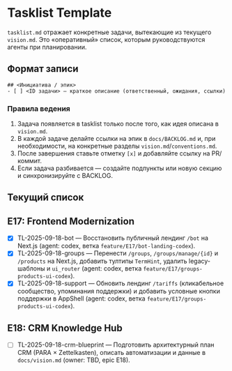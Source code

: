 # Tasklist Template

`tasklist.md` отражает конкретные задачи, вытекающие из текущего `vision.md`. Это «оперативный» список, которым руководствуются агенты при планировании.

## Формат записи
```
## <Инициатива / эпик>
- [ ] <ID задачи> — краткое описание (ответственный, ожидания, ссылки)
```

### Правила ведения
1. Задача появляется в tasklist только после того, как идея описана в `vision.md`.
2. В каждой задаче делайте ссылки на эпик в `docs/BACKLOG.md` и, при необходимости, на конкретные разделы `vision.md`/`conventions.md`.
3. После завершения ставьте отметку `[x]` и добавляйте ссылку на PR/коммит.
4. Если задача разбивается — создайте подпункты или новую секцию и синхронизируйте с BACKLOG.

## Текущий список

## E17: Frontend Modernization
- [x] TL-2025-09-18-bot — Восстановить публичный лендинг `/bot` на Next.js (agent: codex, ветка `feature/E17/bot-landing-codex`).
- [x] TL-2025-09-18-groups — Перенести `/groups`, `/groups/manage/{id}` и `/products` на Next.js, добавить тултипы `TermHint`, удалить legacy-шаблоны и `ui_router` (agent: codex, ветка `feature/E17/groups-products-ui-codex`).
- [x] TL-2025-09-18-support — Обновить лендинг `/tariffs` (кликабельное сообщество, упоминания поддержки) и добавить условные кнопки поддержки в AppShell (agent: codex, ветка `feature/E17/groups-products-ui-codex`).

## E18: CRM Knowledge Hub
- [ ] TL-2025-09-18-crm-blueprint — Подготовить архитектурный план CRM (PARA × Zettelkasten), описать автоматизации и данные в `docs/vision.md` (owner: TBD, epic E18).
